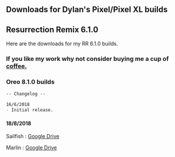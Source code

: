 ## Downloads for Dylan's Pixel/Pixel XL builds

## Resurrection Remix 6.1.0

Here are the downloads for my RR 6.1.0 builds.

### If you like my work why not consider buying me a cup of <a href="https://paypal.me/dylanneve">coffee.</a>

### Oreo 8.1.0 builds

```markdown
-- Changelog --

16/6/2018
- Initial release.
```

#### 18/8/2018

Sailfish : <a href="https://drive.google.com/open?id=1CC5fJAME7GISs7xa_clBS0TwvZeeKYpH">Google Drive</a>

Marlin : <a href="https://drive.google.com/open?id=1KZGEFHx9eDMApd4OcPGwmrdoyvIfyNwF">Google Drive</a>
